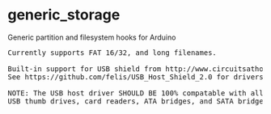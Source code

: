 generic_storage
===============

Generic partition and filesystem hooks for Arduino

<pre>
Currently supports FAT 16/32, and long filenames.

Built-in support for USB shield from http://www.circuitsathome.com
See https://github.com/felis/USB_Host_Shield_2.0 for drivers.

NOTE: The USB host driver SHOULD BE 100% compatable with all devices.
USB thumb drives, card readers, ATA bridges, and SATA bridges are all knownd to work.
</pre>
